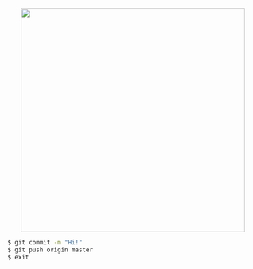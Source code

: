 <div align="center">
  <img src="https://i.imgur.com/3ETUBPM.jpeg" height="450px">
</div>

```sh
$ git commit -m "Hi!"
$ git push origin master
$ exit
```
